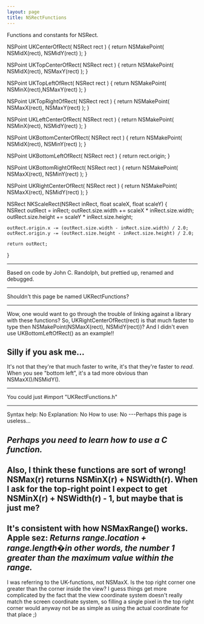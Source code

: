 ```yaml
---
layout: page
title: NSRectFunctions
---
```




Functions and constants for NSRect.

    
NSPoint  UKCenterOfRect( NSRect rect )
{
	return NSMakePoint( NSMidX(rect), NSMidY(rect) );
}

NSPoint  UKTopCenterOfRect( NSRect rect )
{
	return NSMakePoint( NSMidX(rect), NSMaxY(rect) );
}

NSPoint  UKTopLeftOfRect( NSRect rect )
{
	return NSMakePoint( NSMinX(rect),NSMaxY(rect) );
}

NSPoint  UKTopRightOfRect( NSRect rect )
{
	return NSMakePoint( NSMaxX(rect), NSMaxY(rect) );
}

NSPoint  UKLeftCenterOfRect( NSRect rect )
{
	return NSMakePoint( NSMinX(rect), NSMidY(rect) );
}

NSPoint  UKBottomCenterOfRect( NSRect rect )
{
	return NSMakePoint( NSMidX(rect), NSMinY(rect) );
}

NSPoint  UKBottomLeftOfRect( NSRect rect )
{
	return rect.origin;
}

NSPoint  UKBottomRightOfRect( NSRect rect )
{
	return NSMakePoint( NSMaxX(rect), NSMinY(rect) );
}

NSPoint  UKRightCenterOfRect( NSRect rect )
{
	return NSMakePoint( NSMaxX(rect), NSMidY(rect) );
}

NSRect NKScaleRect(NSRect inRect, float scaleX, float scaleY)
{	
	NSRect outRect = inRect;
	outRect.size.width  += scaleX * inRect.size.width;
	outRect.size.height += scaleY * inRect.size.height;
	
	outRect.origin.x -= (outRect.size.width - inRect.size.width) / 2.0;
	outRect.origin.y -= (outRect.size.height - inRect.size.height) / 2.0;
	
	return outRect;
}


----

Based on code by John C. Randolph, but prettied up, renamed and debugged.

----

Shouldn't this page be named UKRectFunctions?

----

Wow, one would want to go through the trouble of linking against a library with these functions? So,     UKRightCenterOfRect(rect) is that much faster to type then     NSMakePoint(NSMaxX(rect), NSMidY(rect))? And I didn't even use     UKBottomLeftOfRect() as an example!!

Silly if you ask me...
----
It's not that they're that much faster to write, it's that they're faster to *read*.  When you see "bottom left", it's a tad more obvious than NSMaxX()/NSMidY().  

----

You could just #import "UKRectFunctions.h"

----

Syntax help: No 
Explanation: No 
How to use: No 
 ---Perhaps this page is useless...

*Perhaps you need to learn how to use a C function.*
----
Also, I think these functions are sort of wrong!     NSMax(r) returns     NSMinX(r) + NSWidth(r). When I ask for the top-right point I expect to get     NSMinX(r) + NSWidth(r) - 1, but maybe that is just me?
----
It's consistent with how     NSMaxRange() works. Apple sez: *Returns range.location + range.length�in other words, the number 1 greater than the maximum value within the range.*
----
I was referring to the UK-functions, not     NSMaxX. Is the top right corner one greater than the corner inside the view? I guess things get more complicated by the fact that the view coordinate system doesn't really match the screen coordinate system, so filling a single pixel in the top right corner would anyway not be as simple as using the actual coordinate for that place ;)

